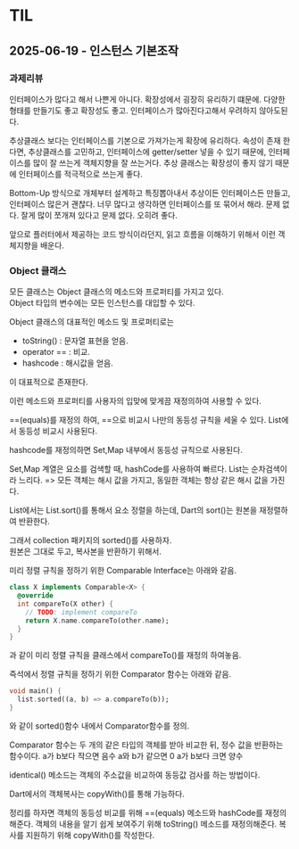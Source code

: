 # TIL

## 2025-06-19 - 인스턴스 기본조작

### 과제리뷰

인터페이스가 많다고 해서 나쁜게 아니다. 확장성에서 굉장히 유리하기 떄문에. 다양한 형태를 만들기도 좋고 확장성도 좋고.
인터페이스가 많아진다고해서 우려하지 않아도된다.

추상클래스 보다는 인터페이스를 기본으로 가져가는게 확장에 유리하다.
속성이 존재 한다면, 추상클래스를 고민하고, 인터페이스에 getter/setter 넣을 수 있기 때문에,
인터페이스를 많이 잘 쓰는게 객체지향을 잘 쓰는거다.
추상 클래스는 확장성이 좋지 않기 때문에 인터페이스를 적극적으로 쓰는게 좋다.

Bottom-Up 방식으로 개체부터 설계하고 특징뽑아내서 추상이든 인터페이스든 만들고,
인터페이스 많은거 괜찮다.
너무 많다고 생각하면 인터페이스를 또 묶어서 해라. 문제 없다. 잘게 많이 쪼개져 있다고 문제 없다. 오히려 좋다.

앞으로 플러터에서 제공하는 코드 방식이라던지, 읽고 흐름을 이해하기 위해서 이런 객체지향을 배운다.

### Object 클래스

모든 클래스는 Object 클래스의 메소드와 프로퍼티를 가지고 있다.   
Object 타입의 변수에는 모든 인스턴스를 대입할 수 있다.

Object 클래스의 대표적인 메소드 및 프로퍼티로는

- toString() : 문자열 표현을 얻음.
- operator == : 비교.
- hashcode : 해시값을 얻음.

이 대표적으로 존재한다.

이런 메소드와 프로퍼티를 사용자의 입맞에 맞게끔 재정의하여 사용할 수 있다.

==(equals)를 재정의 하여, ==으로 비교시 나만의 동등성 규칙을 세울 수 있다.
List에서 동등성 비교시 사용된다.

hashcode를 재정의하면 Set,Map 내부에서 동등성 규칙으로 사용된다.

Set,Map 계열은 요소를 검색할 때, hashCode를 사용하여 빠르다. List는 순차검색이라 느리다.
=> 모든 객체는 해시 값을 가지고, 동일한 객체는 항상 같은 해시 값을 가진다.

List에서는
List.sort()를 통해서 요소 정렬을 하는데, Dart의 sort()는 원본을 재정렬하여 반환한다.

그래서 collection 패키지의 sorted()를 사용하자.    
원본은 그대로 두고, 복사본을 반환하기 위해서.

미리 정렬 규칙을 정하기 위한 Comparable Interface는 아래와 같음.

```dart
class X implements Comparable<X> {
  @override
  int compareTo(X other) {
    // TODO: implement compareTo
    return X.name.compareTo(other.name);
  }
}
```

과 같이 미리 정렬 규칙을 클래스에서 compareTo()를 재정의 하여놓음.

즉석에서 정렬 규칙을 정하기 위한 Comparator 함수는 아래와 같음.

```dart
void main() {
  list.sorted((a, b) => a.compareTo(b));
}

```

와 같이 sorted()함수 내에서 Comparator함수를 정의.

Comparator 함수는 두 개의 같은 타입의 객체를 받아 비교한 뒤, 정수 값을 반환하는 함수이다.
a가 b보다 작으면 음수
a와 b가 같으면 0
a가 b보다 크면 양수

identical()  메소드는 객체의 주소값을 비교하여 동등값 검사를 하는 방법이다.

Dart에서의 객체복사는 copyWith()를 통해 가능하다.

정리를 하자면
객체의 동등성 비교를 위해 ==(equals) 메소드와 hashCode를 재정의해준다.
객체의 내용을 알기 쉽게 보여주기 위해 toString() 메소드를 재정의해준다.
복사를 지원하기 위해 copyWith()를 작성한다. 


